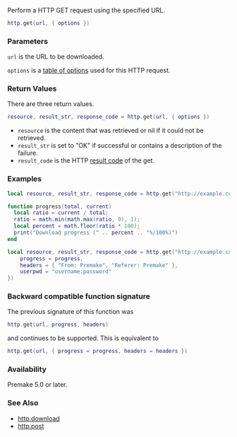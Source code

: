 Perform a HTTP GET request using the specified URL.

```lua
http.get(url, { options })
```

### Parameters ###

`url` is the URL to be downloaded. 

`options` is a [table of options](http-options-table.md) used for this HTTP request. 

### Return Values ###

There are three return values.

```lua
resource, result_str, response_code = http.get(url, { options })
```

 * `resource` is the content that was retrieved or nil if it could not be retrieved.
 * `result_str` is set to "OK" if successful or contains a description of the failure.
 * `result_code` is the HTTP [result code](http://www.w3.org/Protocols/rfc2616/rfc2616-sec10.html) of the get. 

### Examples ###

```lua
local resource, result_str, response_code = http.get("http://example.com/api.json")
```

```lua
function progress(total, current)
  local ratio = current / total;
  ratio = math.min(math.max(ratio, 0), 1);
  local percent = math.floor(ratio * 100);
  print("Download progress (" .. percent .. "%/100%)")
end

local resource, result_str, response_code = http.get("http://example.com/api.json", {
    progress = progress,
    headers = { "From: Premake", "Referer: Premake" }, 
    userpwd = "username:password"
})
```

### Backward compatible function signature ###

The previous signature of this function was

```lua
http.get(url, progress, headers)
```

and continues to be supported. This is equivalent to

```lua
http.get(url, { progress = progress, headers = headers })
```

### Availability ###

Premake 5.0 or later.

### See Also ###

* [http.download](http.download.md)
* [http.post](http.post.md)